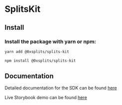 # SplitsKit

## Install

### Install the package with yarn or npm:

```bash
yarn add @0xsplits/splits-kit

npm install @0xsplits/splits-kit

```

## Documentation

Detailed documentation for the SDK can be found [here](https://docs.splits.org/splits-kit)

Live Storybook demo can be found [here](https://kit.splits.org)
